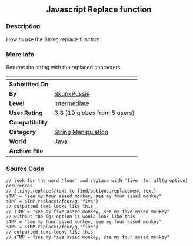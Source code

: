 ﻿<div align="center">

## Javascript Replace function


</div>

### Description

How to use the String.replace function
 
### More Info
 
Returns the string with the replaced characters


<span>             |<span>
---                |---
**Submitted On**   |
**By**             |[SkunkPussie](https://github.com/Planet-Source-Code/PSCIndex/blob/master/ByAuthor/skunkpussie.md)
**Level**          |Intermediate
**User Rating**    |3.8 (19 globes from 5 users)
**Compatibility**  |
**Category**       |[String Manipulation](https://github.com/Planet-Source-Code/PSCIndex/blob/master/ByCategory/string-manipulation__2-60.md)
**World**          |[Java](https://github.com/Planet-Source-Code/PSCIndex/blob/master/ByWorld/java.md)
**Archive File**   |[](https://github.com/Planet-Source-Code/skunkpussie-javascript-replace-function__2-3785/archive/master.zip)





### Source Code

```
// look for the word 'four' and replace with 'five' for all(g option) occurences
// String.replace(/text to find/options,replacement text)
sTMP = "see my four assed monkey, see my four assed monkey"
sTMP = sTMP.replace(/four/g,"five")
// outputted text looks like this
// sTMP = "see my five assed monkey, see my five assed monkey"
// without the (g) option it would look like this
sTMP = "see my four assed monkey, see my four assed monkey"
sTMP = sTMP.replace(/four/g,"five")
// outputted text looks like this
// sTMP = "see my five assed monkey, see my four assed monkey"
```

